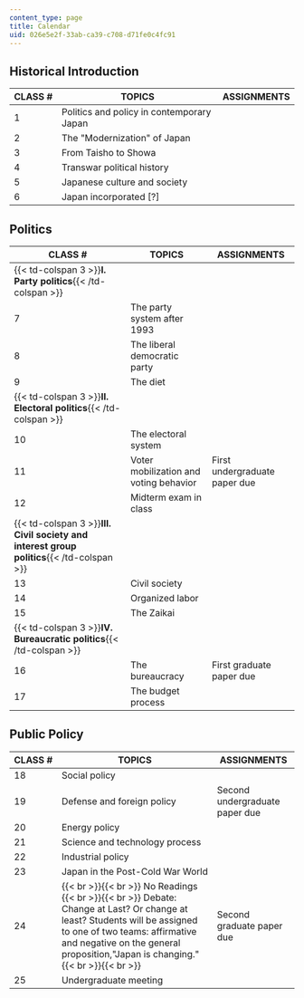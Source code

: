 ```yaml
---
content_type: page
title: Calendar
uid: 026e5e2f-33ab-ca39-c708-d71fe0c4fc91
---
```


Historical Introduction
-----------------------

| CLASS # | TOPICS | ASSIGNMENTS |
| --- | --- | --- |
| 1 | Politics and policy in contemporary Japan | &nbsp; |
| 2 | The "Modernization" of Japan | &nbsp; |
| 3 | From Taisho to Showa | &nbsp; |
| 4 | Transwar political history | &nbsp; |
| 5 | Japanese culture and society | &nbsp; |
| 6 | Japan incorporated \[?\] |   

Politics
--------

| CLASS # | TOPICS | ASSIGNMENTS |
| --- | --- | --- |
| {{< td-colspan 3 >}}**I. Party politics**{{< /td-colspan >}} |||
| 7 | The party system after 1993 | &nbsp; |
| 8 | The liberal democratic party | &nbsp; |
| 9 | The diet | &nbsp; |
| {{< td-colspan 3 >}}**II. Electoral politics**{{< /td-colspan >}} |||
| 10 | The electoral system | &nbsp; |
| 11 | Voter mobilization and voting behavior | First undergraduate paper due |
| 12 | Midterm exam in class | &nbsp; |
| {{< td-colspan 3 >}}**III. Civil society and interest group politics**{{< /td-colspan >}} |||
| 13 | Civil society | &nbsp; |
| 14 | Organized labor | &nbsp; |
| 15 | The Zaikai | &nbsp; |
| {{< td-colspan 3 >}}**IV. Bureaucratic politics**{{< /td-colspan >}} |||
| 16 | The bureaucracy | First graduate paper due |
| 17 | The budget process |   

Public Policy
-------------

| CLASS # | TOPICS | ASSIGNMENTS |
| --- | --- | --- |
| 18 | Social policy | &nbsp; |
| 19 | Defense and foreign policy | Second undergraduate paper due |
| 20 | Energy policy | &nbsp; |
| 21 | Science and technology process | &nbsp; |
| 22 | Industrial policy | &nbsp; |
| 23 | Japan in the Post-Cold War World | &nbsp; |
| 24 |  {{< br >}}{{< br >}} No Readings {{< br >}}{{< br >}} Debate: Change at Last? Or change at least? Students will be assigned to one of two teams: affirmative and negative on the general proposition,"Japan is changing." {{< br >}}{{< br >}}  | Second graduate paper due |
| 25 | Undergraduate meeting |